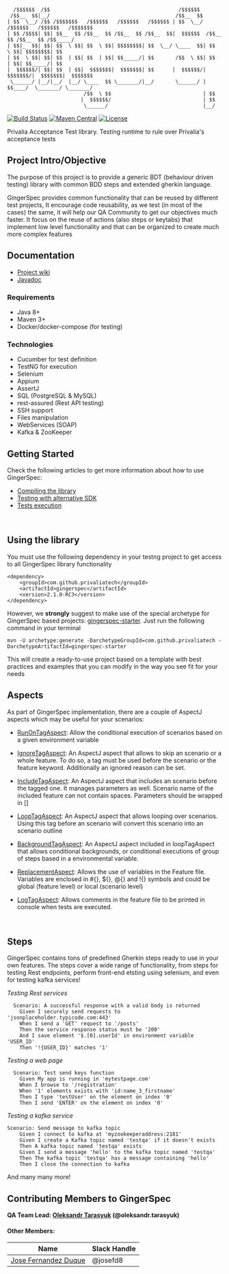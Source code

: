 ```  
  
  /$$$$$$  /$$                                          /$$$$$$                               
 /$$__  $$|__/                                         /$$__  $$                              
| $$  \__/ /$$ /$$$$$$$   /$$$$$$   /$$$$$$   /$$$$$$ | $$  \__/  /$$$$$$   /$$$$$$   /$$$$$$$
| $$ /$$$$| $$| $$__  $$ /$$__  $$ /$$__  $$ /$$__  $$|  $$$$$$  /$$__  $$ /$$__  $$ /$$_____/
| $$|_  $$| $$| $$  \ $$| $$  \ $$| $$$$$$$$| $$  \__/ \____  $$| $$  \ $$| $$$$$$$$| $$      
| $$  \ $$| $$| $$  | $$| $$  | $$| $$_____/| $$       /$$  \ $$| $$  | $$| $$_____/| $$      
|  $$$$$$/| $$| $$  | $$|  $$$$$$$|  $$$$$$$| $$      |  $$$$$$/| $$$$$$$/|  $$$$$$$|  $$$$$$$
 \______/ |__/|__/  |__/ \____  $$ \_______/|__/       \______/ | $$____/  \_______/ \_______/
                         /$$  \ $$                              | $$                          
                        |  $$$$$$/                              | $$                          
                         \______/                               |__/ 
```

[![Build Status](https://travis-ci.com/PrivaliaTech/gingerspec.svg)](https://travis-ci.com/PrivaliaTech/gingerspec)
[![Maven Central](https://maven-badges.herokuapp.com/maven-central/com.github.privaliatech/gingerspec/badge.svg)](https://maven-badges.herokuapp.com/maven-central/com.github.privaliatech/gingerspec)
[![License](https://img.shields.io/badge/License-Apache%202.0-blue.svg)](https://opensource.org/licenses/Apache-2.0)

Privalia Acceptance Test library. Testing runtime to rule over Privalia's acceptance tests

## Project Intro/Objective
The purpose of this project is to provide a generic BDT (behaviour driven testing) library with common BDD steps and extended gherkin language.

GingerSpec provides common functionality that can be reused by different test projects, It encourage code reusability, as we test (in most of the cases) the same, it will help our QA Community to get our objectives much faster. It focus on the reuse of actions (also steps or keytabs) that implement low level functionality and that can be organized to create much more complex features

## Documentation
* [Project wiki](https://github.com/PrivaliaTech/gingerspec/wiki)
* [Javadoc](https://privaliatech.github.io/gingerspec/)  

### Requirements
* Java 8+
* Maven 3+
* Docker/docker-compose (for testing)


### Technologies
* Cucumber for test definition   
* TestNG for execution    
* Selenium
* Appium     
* AssertJ
* SQL (PostgreSQL & MySQL)
* rest-assured (Rest API testing)
* SSH support
* Files manipulation
* WebServices (SOAP)
* Kafka & ZooKeeper


## Getting Started

Check the following articles to get more information about how to use GingerSpec:

* [Compiling the library](https://github.com/PrivaliaTech/gingerspec/wiki/Getting-started#compiling-the-library)
* [Testing with alternative SDK](https://github.com/PrivaliaTech/gingerspec/wiki/Getting-started#testing-with-alternative-sdk)  
* [Tests execution](https://github.com/PrivaliaTech/gingerspec/wiki/Getting-started#tests-execution)

<br>

## Using the library

You must use the following dependency in your testng project to get access to all GingerSpec library functionality

``` 
<dependency>
    <groupId>com.github.privaliatech</groupId>
    <artifactId>gingerspec</artifactId>
    <version>2.1.0-RC3</version>
</dependency>
``` 

However, we **strongly** suggest to make use of the special archetype for GingerSpec based projects: [gingerspec-starter](https://github.com/PrivaliaTech/gingerspec-starter). Just run the following command in your terminal

``` 
mvn -U archetype:generate -DarchetypeGroupId=com.github.privaliatech -DarchetypeArtifactId=gingerspec-starter
``` 

This will create a ready-to-use project based on a template with best practices and examples that you can modify in the way you see fit for your needs



## Aspects  
  
As part of GingerSpec implementation, there are a couple of AspectJ aspects which may be useful for your scenarios:  
  
- [RunOnTagAspect](https://github.com/PrivaliaTech/gingerspec/wiki/Gherkin-extended-language#runonenv-tag):  Allow the conditional execution of scenarios based on a given environment variable
  
- [IgnoreTagAspect](https://github.com/PrivaliaTech/gingerspec/wiki/Gherkin-extended-language#ignore-tags): An AspectJ aspect that allows to skip an scenario or a whole feature. To do so, a tag must be used before the scenario or the feature keyword. Additionally an ignored reason can be set.  
  
- [IncludeTagAspect](https://github.com/PrivaliaTech/gingerspec/wiki/Gherkin-extended-language#include-tag): An AspectJ aspect that includes an scenario before the tagged one. It manages parameters as well. Scenario name of the included feature can not contain spaces. Parameters should be wrapped in []  

- [LoopTagAspect](https://github.com/PrivaliaTech/gingerspec/wiki/Gherkin-extended-language#loop-tag): An AspectJ aspect that allows looping over scenarios. Using this tag before an scenario will convert this scenario into an scenario outline
  
- [BackgroundTagAspect](https://github.com/PrivaliaTech/gingerspec/wiki/Gherkin-extended-language#background-extension): An AspectJ aspect included in loopTagAspect that allows conditional backgrounds, or conditional executions of group of steps based in a environmental variable.

- [ReplacementAspect](https://github.com/PrivaliaTech/gingerspec/wiki/Gherkin-extended-language#environment-variables): Allows the use of variables in the Feature file. Variables are enclosed in #{}, ${}, @{} and !{} symbols and could be global (feature level) or local (scenario level)
  
- [LogTagAspect](https://github.com/PrivaliaTech/gingerspec/wiki/Gherkin-extended-language#log-aspect): Allows comments in the feature file to be printed in console when tests are executed.
  
  <br>
  
  
## Steps

GingerSpec contains tons of predefined Gherkin steps ready to use in your own features. The steps cover a wide range of functionality, from steps for testing Rest endpoints, perform front-end etsting using selenium, and even for testing kafka services!


_Testing Rest services_
```
  Scenario: A successful response with a valid body is returned
    Given I securely send requests to 'jsonplaceholder.typicode.com:443'
    When I send a 'GET' request to '/posts'
    Then the service response status must be '200'
    And I save element '$.[0].userId' in environment variable 'USER_ID'
    Then '!{USER_ID}' matches '1'
```


_Testing a web page_
```
  Scenario: Test send keys function
    Given My app is running in 'mytestpage.com'
    When I browse to '/registration'
    When '1' elements exists with 'id:name_3_firstname'
    Then I type 'testUser' on the element on index '0'
    Then I send 'ENTER' on the element on index '0'
```

_Testing a kafka service_
```
Scenario: Send message to kafka topic
    Given I connect to kafka at 'myzookeeperaddress:2181'
    Given I create a Kafka topic named 'testqa' if it doesn't exists
    Then A kafka topic named 'testqa' exists
    Given I send a message 'hello' to the kafka topic named 'testqa'
    Then The kafka topic 'testqa' has a message containing 'hello'
    Then I close the connection to kafka
```
  

And many many more!  

  
## Contributing Members to GingerSpec

**QA Team Lead: [Oleksandr Tarasyuk](https://github.com/alejandro2003) (@oleksandr.tarasyuk)**

#### Other Members:

|Name     |  Slack Handle   | 
|---------|-----------------|
|[Jose Fernandez Duque](https://github.com/josefd8)| @josefd8        |
